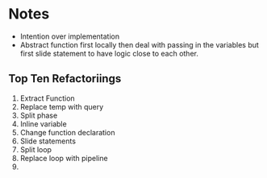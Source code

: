 # Notes
- Intention over implementation
- Abstract function first locally then deal with passing in the variables but first slide statement to have logic close to each other.




## Top Ten Refactoriings
1. Extract Function
2. Replace temp with query
3. Split phase
4. Inline variable
5. Change function declaration 
6. Slide statements
7. Split loop
8. Replace loop with pipeline
9.